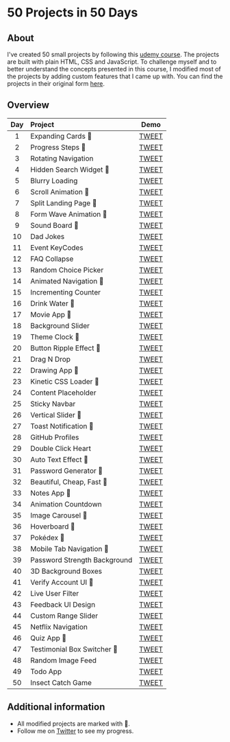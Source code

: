 # 50 Projects in 50 Days
## About
I've created 50 small projects by following this [udemy course](https://www.udemy.com/course/50-projects-50-days/). The projects are built with plain HTML, CSS and JavaScript. To challenge myself and to better understand the concepts presented in this course, I modified most of the projects by adding custom features that I came up with. You can find the projects in their original form [here](https://github.com/bradtraversy/50projects50days).
## Overview
| Day | Project | Demo |
| :---: | :--- | :---: |
| 1 | Expanding Cards :triangular_flag_on_post: | [TWEET](https://twitter.com/Inkuantum/status/1335354806249074693) |
| 2 | Progress Steps :triangular_flag_on_post: | [TWEET](https://twitter.com/Inkuantum/status/1335661848780296197) |
| 3 | Rotating Navigation | [TWEET](https://twitter.com/Inkuantum/status/1335988485258350596) |
| 4 | Hidden Search Widget :triangular_flag_on_post: | [TWEET](https://twitter.com/Inkuantum/status/1336337363430084609) |
| 5 | Blurry Loading | [TWEET](https://twitter.com/Inkuantum/status/1336726932348657664) |
| 6 | Scroll Animation :triangular_flag_on_post: | [TWEET](https://twitter.com/Inkuantum/status/1337122052399108106) |
| 7 | Split Landing Page :triangular_flag_on_post: | [TWEET](https://twitter.com/Inkuantum/status/1337502485540458497) |
| 8 | Form Wave Animation :triangular_flag_on_post: | [TWEET](https://twitter.com/Inkuantum/status/1337747797748162560) |
| 9 | Sound Board :triangular_flag_on_post: | [TWEET](https://twitter.com/Inkuantum/status/1338117776255356928) |
| 10 | Dad Jokes | [TWEET](https://twitter.com/Inkuantum/status/1338607544323989508) |
| 11 | Event KeyCodes | [TWEET](https://twitter.com/Inkuantum/status/1338876846465748992) |
| 12 | FAQ Collapse | [TWEET](https://twitter.com/Inkuantum/status/1339325037539717122) |
| 13 | Random Choice Picker | [TWEET](https://twitter.com/Inkuantum/status/1339644065219010567) |
| 14 | Animated Navigation :triangular_flag_on_post: | [TWEET](https://twitter.com/Inkuantum/status/1340003329812934659) |
| 15 | Incrementing Counter | [TWEET](https://twitter.com/Inkuantum/status/1340349041591410691) |
| 16 | Drink Water :triangular_flag_on_post: | [TWEET](https://twitter.com/Inkuantum/status/1340987558864576512) |
| 17 | Movie App :triangular_flag_on_post: | [TWEET](https://twitter.com/Inkuantum/status/1341069760239431686) |
| 18 | Background Slider | [TWEET](https://twitter.com/Inkuantum/status/1341400014136991753) |
| 19 | Theme Clock :triangular_flag_on_post: | [TWEET](https://twitter.com/Inkuantum/status/1341772479254188034) |
| 20 | Button Ripple Effect :triangular_flag_on_post: | [TWEET](https://twitter.com/Inkuantum/status/1342124664701775872) |
| 21 | Drag N Drop | [TWEET](https://twitter.com/Inkuantum/status/1343154972297457664) |
| 22 | Drawing App :triangular_flag_on_post: | [TWEET](https://twitter.com/Inkuantum/status/1343211980493094915) |
| 23 | Kinetic CSS Loader :triangular_flag_on_post: | [TWEET](https://twitter.com/Inkuantum/status/1343261548341559297) |
| 24 | Content Placeholder | [TWEET](https://twitter.com/Inkuantum/status/1343617616603209728) |
| 25 | Sticky Navbar | [TWEET](https://twitter.com/Inkuantum/status/1343942390260883458) |
| 26 | Vertical Slider :triangular_flag_on_post: | [TWEET](https://twitter.com/Inkuantum/status/1344303861729779714) |
| 27 | Toast Notification :triangular_flag_on_post: | [TWEET](https://twitter.com/Inkuantum/status/1344676759388753923) |
| 28 | GitHub Profiles | [TWEET](https://twitter.com/Inkuantum/status/1345046891512389635) |
| 29 | Double Click Heart | [TWEET](https://twitter.com/Inkuantum/status/1345405161812987904) |
| 30 | Auto Text Effect :triangular_flag_on_post: | [TWEET](https://twitter.com/Inkuantum/status/1345776862123978752) |
| 31 | Password Generator :triangular_flag_on_post: | [TWEET](https://twitter.com/Inkuantum/status/1346125334618517506) |
| 32 | Beautiful, Cheap, Fast :triangular_flag_on_post: | [TWEET](https://twitter.com/Inkuantum/status/1346553787347996672) |
| 33 | Notes App :triangular_flag_on_post: | [TWEET](https://twitter.com/Inkuantum/status/1346838013951803393) |
| 34 | Animation Countdown | [TWEET](https://twitter.com/Inkuantum/status/1347255649600724992) |
| 35 | Image Carousel :triangular_flag_on_post: | [TWEET](https://twitter.com/Inkuantum/status/1347607609319301120) |
| 36 | Hoverboard :triangular_flag_on_post: | [TWEET](https://twitter.com/Inkuantum/status/1347976505012473858) |
| 37 | Pokédex :triangular_flag_on_post: | [TWEET](https://twitter.com/Inkuantum/status/1348319486642974722) |
| 38 | Mobile Tab Navigation :triangular_flag_on_post: | [TWEET](https://twitter.com/Inkuantum/status/1349029648408211456) |
| 39 | Password Strength Background | [TWEET](https://twitter.com/Inkuantum/status/1349066442566750211) |
| 40 | 3D Background Boxes | [TWEET](https://twitter.com/Inkuantum/status/1349458866132701193) |
| 41 | Verify Account UI :triangular_flag_on_post: | [TWEET](https://twitter.com/Inkuantum/status/1350509604925562882) |
| 42 | Live User Filter | [TWEET](https://twitter.com/Inkuantum/status/1350531173961916422) |
| 43 | Feedback UI Design | [TWEET](https://twitter.com/Inkuantum/status/1350705067326889984) |
| 44 | Custom Range Slider | [TWEET](https://twitter.com/Inkuantum/status/1350890125224513542) |
| 45 | Netflix Navigation | [TWEET](https://twitter.com/Inkuantum/status/1351224287940771846) |
| 46 | Quiz App :triangular_flag_on_post: | [TWEET](https://twitter.com/Inkuantum/status/1351622700570128397) |
| 47 | Testimonial Box Switcher :triangular_flag_on_post: | [TWEET](https://twitter.com/Inkuantum/status/1351991287646445568) |
| 48 | Random Image Feed | [TWEET](https://twitter.com/Inkuantum/status/1352344815837573122) |
| 49 | Todo App | [TWEET](https://twitter.com/Inkuantum/status/1353005892166438915) |
| 50 | Insect Catch Game | [TWEET](https://twitter.com/Inkuantum/status/1353392111119343616) |

## Additional information
* All modified projects are marked with :triangular_flag_on_post:.
* Follow me on [Twitter](https://twitter.com/Inkuantum) to see my progress.
